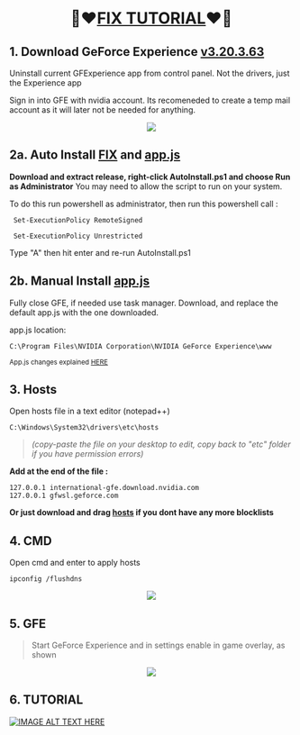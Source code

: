 # <p align="center">🌹❤[FIX TUTORIAL](https://youtu.be/2UvPNOV4Acs)❤🌹</p>

## **1. Download GeForce Experience [v3.20.3.63](https://fichiers.touslesdrivers.com/64580/GeForce_Experience_v3.20.3.63.exe)**
Uninstall current GFExperience app from control panel. Not the drivers, just the Experience app

Sign in into GFE with nvidia account. Its recomeneded to create a temp mail account as it will later not be needed for anything.
<p align="center">
  <img src="https://github.com/Shhezita/FIX/assets/32721494/43a13c81-9904-4594-aa71-446961266be3" />
</p>

## **2a. Auto Install [FIX](https://github.com/Shhezita/FIX/releases/download/1.2/AutoInstall.ps1) and [app.js](https://github.com/Shhezita/FIX/releases/download/1.2/app.js)**
**Download and extract release, right-click  AutoInstall.ps1 and choose Run as Administrator**
You may need to allow the script to run on your system. 

To do this run powershell as administrator, then run this powershell call :

   ``` Set-ExecutionPolicy RemoteSigned```
  
   ``` Set-ExecutionPolicy Unrestricted```

Type "A" then hit enter and re-run AutoInstall.ps1

## **2b. Manual Install [app.js](https://github.com/Shhezita/FIX/releases/download/1.2/app.js)**
Fully close GFE, if needed use task manager.
Download, and replace the default app.js with the one downloaded. 

app.js location:
 ```
 C:\Program Files\NVIDIA Corporation\NVIDIA GeForce Experience\www
```
<sup> App.js changes explained [HERE](Manual.md) <sup>





## **3. Hosts**    

Open hosts file in a text editor (notepad++)  

    C:\Windows\System32\drivers\etc\hosts 
    
  > *(copy-paste the file on your desktop to edit, copy back to "etc" folder if you have permission errors)*


**Add at the end of the file :**

    127.0.0.1 international-gfe.download.nvidia.com
    127.0.0.1 gfwsl.geforce.com
    
**Or just download and drag [hosts](https://github.com/Shhezita/FIX/releases/download/1.2/hosts) if you dont have any more blocklists**
## **4. CMD**
Open cmd and enter to apply hosts

    ipconfig /flushdns

<p align="center">
  <img src="https://github.com/Shhezita/FIX/assets/32721494/6c44e290-27ea-437d-9d16-7e3178391c0f" />

</p>

## **5. GFE**
> Start GeForce Experience and in settings enable in game overlay, as shown
<p align="center">

  <img src="https://github.com/Shhezita/FIX/assets/32721494/68b754f7-96a1-4836-bf80-a752c00dc9c0" />
</p>

## **6. TUTORIAL**


[![IMAGE ALT TEXT HERE](https://img.youtube.com/vi/2UvPNOV4Acs/0.jpg)](https://www.youtube.com/watch?v=2UvPNOV4Acs)
